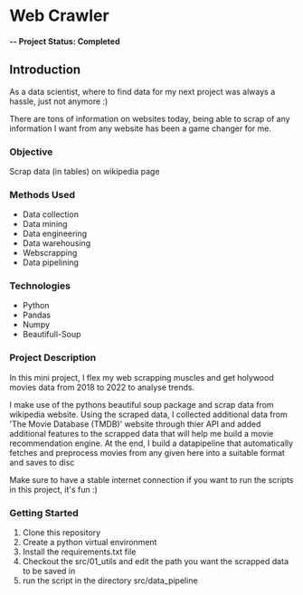 # Web Crawler

#### -- Project Status: Completed

## Introduction

As a data scientist, where to find data for my next project was always a hassle, just not anymore :)

There are tons of information on websites today, being able to scrap of any information I want from any website has been a game changer for me.

### Objective

Scrap data (in tables) on wikipedia page 

### Methods Used

* Data collection
* Data mining
* Data engineering
* Data warehousing
* Webscrapping
* Data pipelining

### Technologies

* Python
* Pandas
* Numpy
* Beautifull-Soup

### Project Description

In this mini project, I flex my web scrapping muscles and get holywood movies data from 2018 to 2022 to analyse trends.

I make use of the pythons beautiful soup package and scrap data from wikipedia website. Using the scraped data, I collected additional data from 'The Movie Database (TMDB)' website through thier API and added additional features to the scrapped data that will help me build a movie recommendation engine. At the end, I build a datapipeline that automatically fetches and preprocess movies from any given here into a suitable format and saves to disc

Make sure to have a stable internet connection if you want to run the scripts in this project, it's fun :)

### Getting Started

1. Clone this repository
2. Create a python virtual environment
3. Install the requirements.txt file
4. Checkout the src/01_utils and edit the path you want the scrapped data to be saved in
5. run the script in the directory src/data_pipeline
